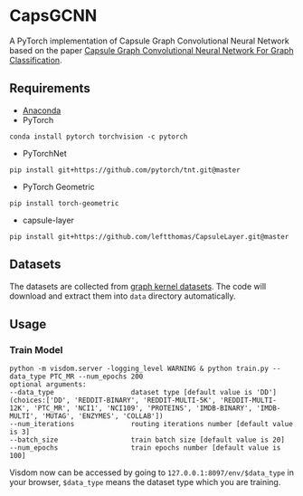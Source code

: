 # CapsGCNN
A PyTorch implementation of Capsule Graph Convolutional Neural Network based on the paper 
[Capsule Graph Convolutional Neural Network For Graph Classification]().

## Requirements
* [Anaconda](https://www.anaconda.com/download/)
* PyTorch
```
conda install pytorch torchvision -c pytorch
```
* PyTorchNet
```
pip install git+https://github.com/pytorch/tnt.git@master
```
* PyTorch Geometric
```
pip install torch-geometric
```
* capsule-layer
```
pip install git+https://github.com/leftthomas/CapsuleLayer.git@master
```

## Datasets

The datasets are collected from [graph kernel datasets](https://ls11-www.cs.tu-dortmund.de/staff/morris/graphkerneldatasets#file_format).
The code will download and extract them into `data` directory automatically.

## Usage
### Train Model
```
python -m visdom.server -logging_level WARNING & python train.py --data_type PTC_MR --num_epochs 200
optional arguments:
--data_type                   dataset type [default value is 'DD'](choices:['DD', 'REDDIT-BINARY', 'REDDIT-MULTI-5K', 'REDDIT-MULTI-12K', 'PTC_MR', 'NCI1', 'NCI109', 'PROTEINS', 'IMDB-BINARY', 'IMDB-MULTI', 'MUTAG', 'ENZYMES', 'COLLAB'])
--num_iterations              routing iterations number [default value is 3]
--batch_size                  train batch size [default value is 20]
--num_epochs                  train epochs number [default value is 100]
```
Visdom now can be accessed by going to `127.0.0.1:8097/env/$data_type` in your browser, `$data_type` means the dataset type which you are training.

